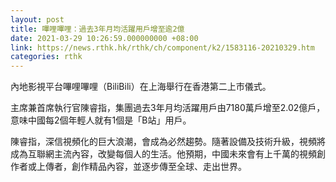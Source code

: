 ```yaml
---
layout: post
title: 嗶哩嗶哩：過去3年月均活躍用戶增至逾2億
date: 2021-03-29 10:26:59.000000000 +08:00
link: https://news.rthk.hk/rthk/ch/component/k2/1583116-20210329.htm
categories: rthk
---
```


內地影視平台嗶哩嗶哩（BiliBili）在上海舉行在香港第二上市儀式。

主席兼首席執行官陳睿指，集團過去3年月均活躍用戶由7180萬戶增至2.02億戶，意味中國每2個年輕人就有1個是「B站」用戶。

陳睿指，深信視頻化的巨大浪潮，會成為必然趨勢。隨著設備及技術升級，視頻將成為互聯網主流內容，改變每個人的生活。他預期，中國未來會有上千萬的視頻創作者或上傳者，創作精品內容，並逐步傳至全球、走出世界。
